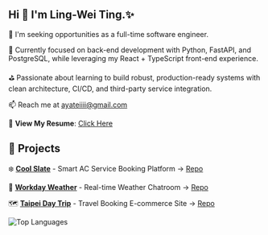 ## Hi 👋 I'm Ling-Wei Ting.✨
🌱 I'm seeking opportunities as a full-time software engineer.

🧩 Currently focused on back-end development with Python, FastAPI, and PostgreSQL, while leveraging my React + TypeScript front-end experience.

⛳ Passionate about learning to build robust, production-ready systems with clean architecture, CI/CD, and third-party service integration.

📫 Reach me at ayateiiii@gmail.com

📄 **View My Resume**: [Click Here](https://drive.google.com/file/d/1P27NHq6omX15UL3VUuId00HljoV_rzZj/view)

## 📗 Projects

❄️ **[Cool Slate](https://cool-slate.ayating.workers.dev/)** - Smart AC Service Booking Platform  → [Repo](https://github.com/AyaTing/coolSlate)

💬 **[Workday Weather](https://ayating.github.io/WorkdayWeather/)** - Real-time Weather Chatroom  → [Repo](https://github.com/AyaTing/WorkdayWeather)

🗺️ **[Taipei Day Trip](https://taipei-day-trip.ayating.lol/)** - Travel Booking E-commerce Site  → [Repo](https://github.com/AyaTing/taipei-day-trip)


![Top Languages](https://github-readme-stats.vercel.app/api/top-langs/?username=AyaTing&layout=compact)



